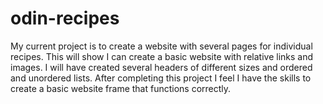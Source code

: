 # odin-recipes

My current project is to create a website with several pages for individual recipes. This will show I can create a basic website with relative links and images. I will have created several headers of different sizes and ordered and unordered lists. After completing this project I feel I have the skills to create a basic website frame that functions correctly.